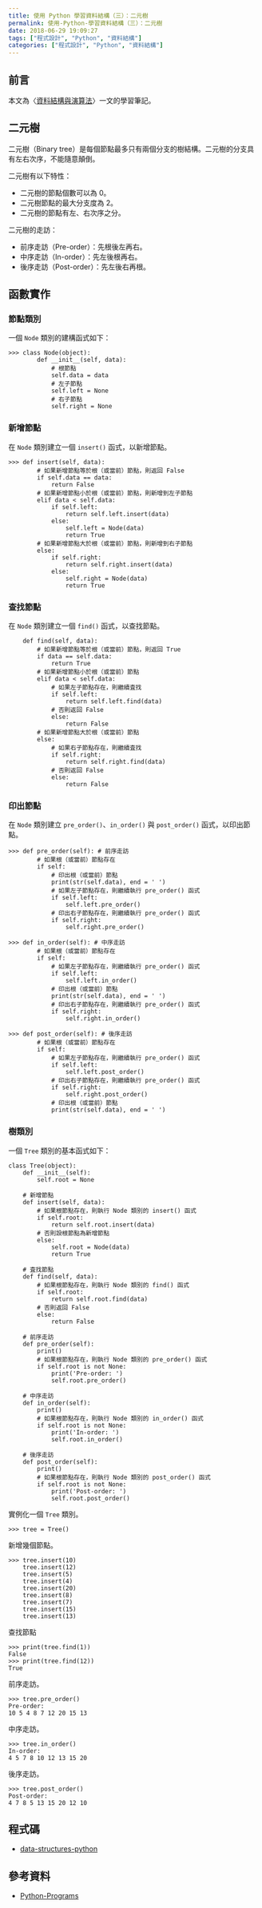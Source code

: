 ```yaml
---
title: 使用 Python 學習資料結構（三）：二元樹
permalink: 使用-Python-學習資料結構（三）：二元樹
date: 2018-06-29 19:09:27
tags: ["程式設計", "Python", "資料結構"]
categories: ["程式設計", "Python", "資料結構"]
---
```


## 前言

本文為〈[資料結構與演算法](https://legacy.gitbook.com/book/yuanbin/algorithm/details/zh-tw)〉一文的學習筆記。

## 二元樹

二元樹（Binary tree）是每個節點最多只有兩個分支的樹結構。二元樹的分支具有左右次序，不能隨意顛倒。

二元樹有以下特性：

- 二元樹的節點個數可以為 0。
- 二元樹節點的最大分支度為 2。
- 二元樹的節點有左、右次序之分。

二元樹的走訪：

- 前序走訪（Pre-order）：先根後左再右。
- 中序走訪（In-order）：先左後根再右。
- 後序走訪（Post-order）：先左後右再根。

## 函數實作

### 節點類別

一個 `Node` 類別的建構函式如下：

```Py
>>> class Node(object):
        def __init__(self, data):
            # 根節點
            self.data = data
            # 左子節點
            self.left = None
            # 右子節點
            self.right = None
```

### 新增節點

在 `Node` 類別建立一個 `insert()` 函式，以新增節點。

```Py
>>> def insert(self, data):
        # 如果新增節點等於根（或當前）節點，則返回 False
        if self.data == data:
            return False
        # 如果新增節點小於根（或當前）節點，則新增到左子節點
        elif data < self.data:
            if self.left:
                return self.left.insert(data)
            else:
                self.left = Node(data)
                return True
        # 如果新增節點大於根（或當前）節點，則新增到右子節點
        else:
            if self.right:
                return self.right.insert(data)
            else:
                self.right = Node(data)
                return True
```

### 查找節點

在 `Node` 類別建立一個 `find()` 函式，以查找節點。

```Py
    def find(self, data):
        # 如果新增節點等於根（或當前）節點，則返回 True
        if data == self.data:
            return True
        # 如果新增節點小於根（或當前）節點
        elif data < self.data:
            # 如果左子節點存在，則繼續査找
            if self.left:
                return self.left.find(data)
            # 否則返回 False
            else:
                return False
        # 如果新增節點大於根（或當前）節點
        else:
            # 如果右子節點存在，則繼續査找
            if self.right:
                return self.right.find(data)
            # 否則返回 False
            else:
                return False
```

### 印出節點

在 `Node` 類別建立 `pre_order()`、`in_order()` 與 `post_order()` 函式，以印出節點。

```Py
>>> def pre_order(self): # 前序走訪
        # 如果根（或當前）節點存在
        if self:
            # 印出根（或當前）節點
            print(str(self.data), end = ' ')
            # 如果左子節點存在，則繼續執行 pre_order() 函式
            if self.left:
                self.left.pre_order()
            # 印出右子節點存在，則繼續執行 pre_order() 函式
            if self.right:
                self.right.pre_order()

>>> def in_order(self): # 中序走訪
        # 如果根（或當前）節點存在
        if self:
            # 如果左子節點存在，則繼續執行 pre_order() 函式
            if self.left:
                self.left.in_order()
            # 印出根（或當前）節點
            print(str(self.data), end = ' ')
            # 印出右子節點存在，則繼續執行 pre_order() 函式
            if self.right:
                self.right.in_order()

>>> def post_order(self): # 後序走訪
        # 如果根（或當前）節點存在
        if self:
            # 如果左子節點存在，則繼續執行 pre_order() 函式
            if self.left:
                self.left.post_order()
            # 印出右子節點存在，則繼續執行 pre_order() 函式
            if self.right:
                self.right.post_order()
            # 印出根（或當前）節點
            print(str(self.data), end = ' ')
```

### 樹類別

一個 `Tree` 類別的基本函式如下：

```Py
class Tree(object):
    def __init__(self):
        self.root = None

    # 新增節點
    def insert(self, data):
        # 如果根節點存在，則執行 Node 類別的 insert() 函式
        if self.root:
            return self.root.insert(data)
        # 否則設根節點為新增節點
        else:
            self.root = Node(data)
            return True

    # 査找節點
    def find(self, data):
        # 如果根節點存在，則執行 Node 類別的 find() 函式
        if self.root:
            return self.root.find(data)
        # 否則返回 False
        else:
            return False

    # 前序走訪
    def pre_order(self):
        print()
        # 如果根節點存在，則執行 Node 類別的 pre_order() 函式
        if self.root is not None:
            print('Pre-order: ')
            self.root.pre_order()

    # 中序走訪
    def in_order(self):
        print()
        # 如果根節點存在，則執行 Node 類別的 in_order() 函式
        if self.root is not None:
            print('In-order: ')
            self.root.in_order()

    # 後序走訪
    def post_order(self):
        print()
        # 如果根節點存在，則執行 Node 類別的 post_order() 函式
        if self.root is not None:
            print('Post-order: ')
            self.root.post_order()
```

實例化一個 `Tree` 類別。

```Py
>>> tree = Tree()
```

新增幾個節點。

```Py
>>> tree.insert(10)
    tree.insert(12)
    tree.insert(5)
    tree.insert(4)
    tree.insert(20)
    tree.insert(8)
    tree.insert(7)
    tree.insert(15)
    tree.insert(13)
```

查找節點

```Py
>>> print(tree.find(1))
False
>>> print(tree.find(12))
True
```

前序走訪。

```Py
>>> tree.pre_order()
Pre-order:
10 5 4 8 7 12 20 15 13
```

中序走訪。

```Py
>>> tree.in_order()
In-order:
4 5 7 8 10 12 13 15 20
```

後序走訪。

```Py
>>> tree.post_order()
Post-order:
4 7 8 5 13 15 20 12 10
```

## 程式碼

- [data-structures-python](https://github.com/memochou1993/data-structures-python)

## 參考資料

- [Python-Programs](https://github.com/OmkarPathak/Python-Programs)
